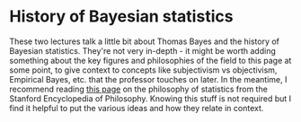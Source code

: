 # History of Bayesian statistics

These two lectures talk a little bit about Thomas Bayes and the history of Bayesian statistics. They're not very in-depth - it might be worth adding something about the key figures and philosophies of the field to this page at some point, to give context to concepts like subjectivism vs objectivism, Empirical Bayes, etc. that the professor touches on later. In the meantime, I recommend reading [this page](https://plato.stanford.edu/entries/statistics/) on the philosophy of statistics from the Stanford Encyclopedia of Philosophy. Knowing this stuff is not required but I find it helpful to put the various ideas and how they relate in context.